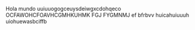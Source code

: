 Hola mundo uuiuuogogceuysdeiwgxcdohqeco OCFAWOHCFOAVHCGMHKUHMK FGJ FYGMNMJ ef bfrbvv
huicahuiuuuh uiohuewasbciffb 
